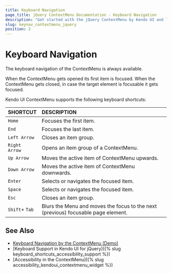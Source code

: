 ```yaml
---
title: Keyboard Navigation
page_title: jQuery ContextMenu Documentation - Keyboard Navigation
description: "Get started with the jQuery ContextMenu by Kendo UI and learn about the accessibility support it provides through its keyboard navigation functionality."
slug: keynav_contextmenu_jquery
position: 2
---
```


# Keyboard Navigation

The keyboard navigation of the ContextMenu is always available.

When the ContextMenu gets opened its first item is focused. When the ContextMenu gets closed, in case the target element is focusable it gets focused.


Kendo UI ContextMenu supports the following keyboard shortcuts:

| SHORTCUT			  | DESCRIPTION				                                                           |
|:---                 |:---                                                                                |
| `Home`              | Focuses the first item.                                                            |
| `End`               | Focuses the last item.                                                             |
| `Left Arrow`        | Closes an item group.                                                              |
| `Right Arrow`       | Opens an item group of a ContextMenu.                                              |
| `Up Arrow`          | Moves the active item of ContextMenu upwards.                                      |
| `Down Arrow`        | Moves the active item of ContextMenu downwards.                                    |
| `Enter`             | Selects or navigates the focused item.                                             |
| `Space`             | Selects or navigates the focused item.                                             |
| `Esc`               | Closes an item group.                                                              |
| `Shift`+ `Tab`      | Blurs the Menu and moves the focus to the next (previous) focusable page element.  |

## See Also

* [Keyboard Navigation by the ContextMenu (Demo)](https://demos.telerik.com/kendo-ui/menu/context-menu-keyboard-navigation)
* [Keyboard Support in Kendo UI for jQuery]({% slug keyboard_shortcuts_accessibility_support %})
* [Accessibility in the ContextMenu]({% slug accessibility_kendoui_contextmenu_widget %})
